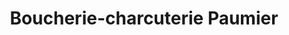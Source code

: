 ---
title: "Boucherie-charcuterie Paumier"
url: /saint-aubin-sur-mer/boucherie-charcuterie-paumier/
shop: boucherie
---